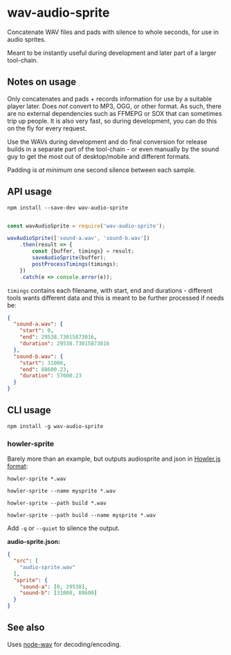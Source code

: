 # wav-audio-sprite

Concatenate WAV files and pads with silence to whole seconds, for use in audio sprites.

Meant to be instantly useful during development and later part of a larger tool-chain.

## Notes on usage

Only concatenates and pads + records information for use by a suitable player later. Does *not* convert to MP3, OGG, or other format. As such, there are no external dependencies such as FFMEPG or SOX that can sometimes trip up people. It is also very fast, so during development, you can do this on the fly for every request.
 
Use the WAVs during development and do final conversion for release builds in a separate part of the tool-chain - or even manually by the sound guy to get the most out of desktop/mobile and different formats.

Padding is *at minimum* one second silence between each sample.

## API usage

    npm install --save-dev wav-audio-sprite

```javascript

const wavAudioSprite = require('wav-audio-sprite');

wavAudioSprite(['sound-a.wav', 'sound-b.wav'])
    .then(result => {
        const {buffer, timings} = result;
        saveAudioSprite(buffer);
        postProcessTimings(timings);
    })
    .catch(e => console.error(e));
```

`timings` contains each filename, with start, end and durations - different tools wants different data and this is meant to be further processed if needs be:

```json
{
  "sound-a.wav": {
    "start": 0,
    "end": 29538.73015873016,
    "duration": 29538.73015873016
  },
  "sound-b.wav": {
    "start": 31000,
    "end": 88600.23,
    "duration": 57600.23
  }
}
```

## CLI usage

    npm install -g wav-audio-sprite

### howler-sprite

Barely more than an example, but outputs audiosprite and json in [Howler.js format](https://github.com/goldfire/howler.js):

    howler-sprite *.wav

    howler-sprite --name mysprite *.wav

    howler-sprite --path build *.wav

    howler-sprite --path build --name mysprite *.wav

Add `-q` or `--quiet` to silence the output.

**audio-sprite.json:**

```json
{
  "src": [
    "audio-sprite.wav"
  ],
  "sprite": {
    "sound-a": [0, 29538],
    "sound-b": [31000, 88600]
  }
}
```

## See also

Uses [node-wav](https://github.com/andreasgal/node-wav) for decoding/encoding.
